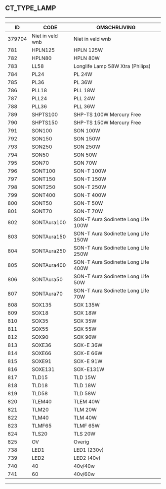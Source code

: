 ## CT_TYPE_LAMP

***

|ID                              	|CODE          	|OMSCHRIJVING|
|------                          	|----          	|-----    |
|379704|Niet in veld wnb|Niet in veld wnb|
|781|HPLN125|HPLN 125W|
|782|HPLN80|HPLN 80W|
|783|LL58|Longlife Lamp 58W Xtra (Philips)|
|784|PL24|PL 24W|
|785|PL36|PL 36W|
|786|PLL18|PLL 18W|
|787|PLL24|PLL 24W|
|788|PLL36|PLL 36W|
|789|SHPTS100|SHP-TS 100W Mercury Free|
|790|SHPTS150|SHP-TS 150W Mercury Free|
|791|SON100|SON 100W|
|792|SON150|SON 150W|
|793|SON250|SON 250W|
|794|SON50|SON 50W|
|795|SON70|SON 70W|
|796|SONT100|SON-T 100W|
|797|SONT150|SON-T 150W|
|798|SONT250|SON-T 250W|
|799|SONT400|SON-T 400W|
|800|SONT50|SON-T 50W|
|801|SONT70|SON-T 70W|
|802|SONTAura100|SON-T Aura Sodinette Long Life 100W|
|803|SONTAura150|SON-T Aura Sodinette Long Life 150W|
|804|SONTAura250|SON-T Aura Sodinette Long Life 250W|
|805|SONTAura400|SON-T Aura Sodinette Long Life 400W|
|806|SONTAura50|SON-T Aura Sodinette Long Life 50W|
|807|SONTAura70|SON-T Aura Sodinette Long Life 70W|
|808|SOX135|SOX 135W|
|809|SOX18|SOX 18W|
|810|SOX35|SOX 35W|
|811|SOX55|SOX 55W|
|812|SOX90|SOX 90W|
|813|SOXE36|SOX-E 36W|
|814|SOXE66|SOX-E 66W|
|815|SOXE91|SOX-E 91W|
|816|SOXE131|SOX-E131W|
|817|TLD15|TLD 15W|
|818|TLD18|TLD 18W|
|819|TLD58|TLD 58W|
|820|TLEM40|TLEM 40W|
|821|TLM20|TLM 20W|
|822|TLM40|TLM 40W|
|823|TLMF65|TLMF 65W|
|824|TLS20|TLS 20W|
|825|OV|Overig|
|738|LED1|LED1 (230v)|
|739|LED2|LED2 (40v)|
|740|40|40v/40w|
|741|60|40v/60w|


***
